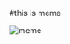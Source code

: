 #this is meme


![meme](https://www.google.com/imgres?imgurl=https%3A%2F%2Fpic.pimg.tw%2Fpig76925%2F1190446098.jpg&imgrefurl=http%3A%2F%2Fpig76925.pixnet.net%2Falbum%2Fphoto%2F66669757&tbnid=ODpbO5RPLSvbZM&vet=12ahUKEwir3NfYxfDtAhUUEKYKHUquDG0QMygAegUIARCGAQ..i&docid=eHEeCMtEs0cfeM&w=600&h=600&q=%E4%BA%BA%E7%94%9F%E5%B0%B1%E6%98%AF%E8%A6%81%E5%9D%A6%E8%95%A9%E8%95%A9&ved=2ahUKEwir3NfYxfDtAhUUEKYKHUquDG0QMygAegUIARCGAQ "meme")

